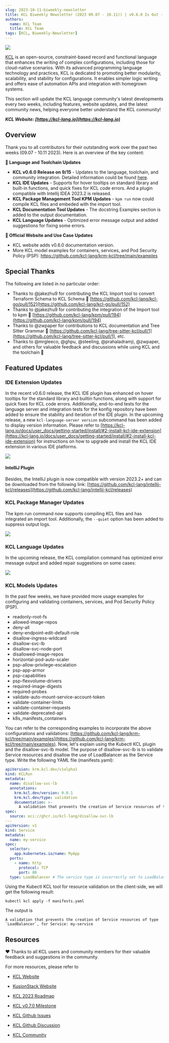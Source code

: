```yaml
---
slug: 2023-10-11-biweekly-newsletter
title: KCL Biweekly Newsletter (2023 09.07 - 10.11)) | v0.6.0 Is Out - Enhancement on IDE Extensions and Package Management!
authors:
  name: KCL Team
  title: KCL Team
tags: [KCL, Biweekly-Newsletter]
---
```


![](/img/biweekly-newsletter.png)

[KCL](https://github.com/kcl-lang) is an open-source, constraint-based record and functional language that enhances the writing of complex configurations, including those for cloud-native scenarios. With its advanced programming language technology and practices, KCL is dedicated to promoting better modularity, scalability, and stability for configurations. It enables simpler logic writing and offers ease of automation APIs and integration with homegrown systems.

This section will update the KCL language community's latest developments every two weeks, including features, website updates, and the latest community news, helping everyone better understand the KCL community!

***KCL Website: [https://kcl-lang.io](https://kcl-lang.io)***

## Overview

Thank you to all contributors for their outstanding work over the past two weeks (09.07 - 10.11 2023). Here is an overview of the key content:

**🔧 Language and Toolchain Updates**

- **KCL v0.6.0 Release on 9/15** - Updates to the language, toolchain, and community integration. Detailed information could be found [here](/blog/2023-09-15-kcl-0.6.0-release/index.md).
- **KCL IDE Updates** - Supports for hover tooltips on standard library and built-in functions, and quick fixes for KCL code errors. And a plugin compatible with Intellij IDEA 2023.2 is released.
- **KCL Package Management Tool KPM Updates** - `kpm run` now could compile KCL files and embeded with the import tool.
- **KCL Documentation Tool Updates** - The docstring Examples section is added to the output documentation.
- **KCL Language Updates** - Optimized error message output and added suggestions for fixing some errors.

**📰 Official Website and Use Case Updates**

- KCL website adds v0.6.0 documentation version.
- More KCL model examples for containers, services, and Pod Security Policy (PSP): https://github.com/kcl-lang/krm-kcl/tree/main/examples

## Special Thanks

The following are listed in no particular order:

+ Thanks to @jakezhu9 for contributing the KCL Import tool to convert Terraform Schema to KCL Schema 🙌 [https://github.com/kcl-lang/kcl-go/pull/152](https://github.com/kcl-lang/kcl-go/pull/152)
+ Thanks to @jakezhu9 for contributing the integration of the Import tool to kpm 🙌 [https://github.com/kcl-lang/kpm/pull/194](https://github.com/kcl-lang/kpm/pull/194)
+ Thanks to @zwpaper for contributions to KCL documentation and Tree Sitter Grammar 🙌 [https://github.com/kcl-lang/tree-sitter-kcl/pull/1](https://github.com/kcl-lang/tree-sitter-kcl/pull/1), etc.
+ Thanks to @mrgleeco, @ghpu, @steeling, @prahaladramji, @zwpaper, and others for valuable feedback and discussions while using KCL and the toolchain 🙌

## Featured Updates

### IDE Extension Updates

In the recent v0.6.0 release, the KCL IDE plugin has enhanced on hover tooltips for the standard library and builtin functions, along with support for quick fixes for KCL code errors. Additionally, end-to-end tests for the language server and integration tests for the konfig repository have been added to ensure the stability and iteration of the IDE plugin. In the upcoming release, a new `kcl-language-server version` subcommand has been added to display version information. Please refer to [https://kcl-lang.io/docs/user_docs/getting-started/install/#2-install-kcl-ide-extension](https://kcl-lang.io/docs/user_docs/getting-started/install/#2-install-kcl-ide-extension) for instructions on how to upgrade and install the KCL IDE extension in various IDE platforms.

![](/img/docs/tools/Ide/vs-code/hover-built-in.png)

#### IntelliJ Plugin

Besides, the IntelliJ plugin is now compatible with version 2023.2+ and can be downloaded from the following link: [https://github.com/kcl-lang/intellij-kcl/releases](https://github.com/kcl-lang/intellij-kcl/releases)


### KCL Package Manager Updates

The kpm run command now supports compiling KCL files and has integrated an import tool. Additionally, the `--quiet` option has been added to suppress output logs.

![](/img/docs/tools/kpm/kpm-run-file.png)

### KCL Language Updates

In the upcoming release, the KCL compilation command has optimized error message output and added repair suggestions on some cases:

![](/img/blog/2023-10-11-kcl-biweekly-newsletter/error-suggestion.png)

### KCL Models Updates

In the past few weeks, we have provided more usage examples for configuring and validating containers, services, and Pod Security Policy (PSP). 

+ readonly-root-fs
+ allowed-image-repos
+ deny-all
+ deny-endpoint-edit-default-role
+ disallow-ingress-wildcard
+ disallow-svc-lb
+ disallow-svc-node-port
+ disallowed-image-repos
+ horizontal-pod-auto-scaler
+ psp-allow-privilege-escalation
+ psp-app-armor
+ psp-capabilities
+ psp-flexvolume-drivers
+ required-image-digests
+ required-probes
+ validate-auto-mount-service-account-token
+ validate-container-limits
+ validate-container-requests
+ validate-deprecated-api
+ k8s_manifests_containers

You can refer to the corresponding examples to incorporate the above configurations and validations: [https://github.com/kcl-lang/krm-kcl/tree/main/examples](https://github.com/kcl-lang/krm-kcl/tree/main/examples). Now, let's explain using the Kubectl KCL plugin and the disallow-svc-lb model. The purpose of disallow-svc-lb is to validate Service resources and disallow the use of LoadBalancer as the Service type. Write the following YAML file (manifests.yaml): 

  ```yaml
  apiVersion: krm.kcl.dev/v1alpha1
  kind: KCLRun
  metadata:
    name: disallow-svc-lb
    annotations: 
      krm.kcl.dev/version: 0.0.1
      krm.kcl.dev/type: validation
      documentation: >-
        A validation that prevents the creation of Service resources of type `LoadBalancer`
  spec:
    source: oci://ghcr.io/kcl-lang/disallow-svc-lb
  ---
  apiVersion: v1
  kind: Service
  metadata:
    name: my-service
  spec:
    selector:
      app.kubernetes.io/name: MyApp
    ports:
      - name: http
        protocol: TCP
        port: 80
    type: LoadBalancer # The service type is incorrectly set to LoadBalancer.
  ```
Using the Kubectl KCL tool for resource validation on the client-side, we will get the following result:

```shell
kubectl kcl apply -f manifests.yaml
```

The output is

```
A validation that prevents the creation of Service resources of type `LoadBalancer`, for Service: my-service
```

## Resources

❤️ Thanks to all KCL users and community members for their valuable feedback and suggestions in the community.

For more resources, please refer to

- [KCL Website](https://kcl-lang.io/)
- [KusionStack Website](https://kusionstack.io/)

- [KCL 2023 Roadmap](https://kcl-lang.io/docs/community/release-policy/roadmap)
- [KCL v0.7.0 Milestone](https://github.com/kcl-lang/kcl/milestone/7)
- [KCL Github Issues](https://github.com/kcl-lang/kcl/issues)
- [KCL Github Discussion](https://github.com/orgs/kcl-lang/discussions)
- [KCL Community](https://github.com/kcl-lang/community)
